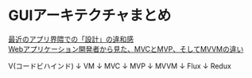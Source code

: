 
# GUIアーキテクチャまとめ

[最近のアプリ界隈での「設計」の違和感](https://quesera2.hatenablog.jp/entry/2018/06/14/022504)  
[Webアプリケーション開発者から見た、MVCとMVP、そしてMVVMの違い](https://qiita.com/shinkuFencer/items/f2651073fb71416b6cd7)  

V(コードビハインド)
↓
VM
↓
MVC
↓
MVP
↓
MVVM
↓
Flux
↓
Redux
